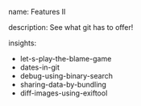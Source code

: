 name: Features II

description: See what git has to offer!

insights:

- let-s-play-the-blame-game
- dates-in-git
- debug-using-binary-search
- sharing-data-by-bundling
- diff-images-using-exiftool
